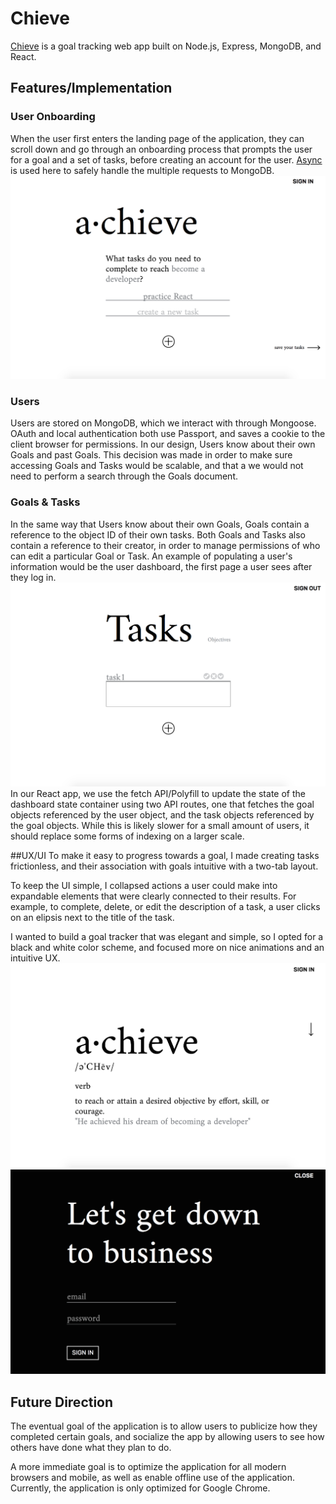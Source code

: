 # Chieve
[Chieve](https://chieve.herokuapp.com/) is a goal tracking web app built on Node.js, Express, MongoDB, and React.

## Features/Implementation
### User Onboarding
When the user first enters the landing page of the application, they can scroll down and go through an onboarding process that prompts the user for a goal and a set of tasks, before creating an account for the user. [Async](http://caolan.github.io/async/index.html) is used here to safely handle the multiple requests to MongoDB.
![Landing Page Onboarding](/screenshots/chieveLandingOnboarding.png)

### Users
Users are stored on MongoDB, which we interact with through Mongoose. OAuth and local authentication both use Passport, and saves a cookie to the client browser for permissions.
In our design, Users know about their own Goals and past Goals. This decision was made in order to make sure accessing Goals and Tasks would be scalable, and that a we would not need to perform a search through the Goals document.

### Goals & Tasks
In the same way that Users know about their own Goals, Goals contain a reference to the object ID of their own tasks. Both Goals and Tasks also contain a reference to their creator, in order to manage permissions of who can edit a particular Goal or Task.
An example of populating a user's information would be the user dashboard, the first page a user sees after they log in.
![Dashboard](/screenshots/chieveDashboard.png)
In our React app, we use the fetch API/Polyfill to update the state of the dashboard state container using two API routes, one that fetches the goal objects referenced by the user object, and the task objects referenced by the goal objects. While this is likely slower for a small amount of users, it should replace some forms of indexing on a larger scale.

##UX/UI
To make it easy to progress towards a goal, I made creating tasks frictionless, and their association with goals intuitive with a two-tab layout.

To keep the UI simple, I collapsed actions a user could make into expandable elements that were clearly connected to their results. For example, to complete, delete, or edit the description of a task, a user clicks on an elipsis next to the title of the task.

I wanted to build a goal tracker that was elegant and simple, so I opted for a black and white color scheme, and focused more on nice animations and an intuitive UX.
![Landing Page](/screenshots/chieveLandingPage.png)
![Landing Page Log In](/screenshots/chieveLandingLogIn.png)

## Future Direction
The eventual goal of the application is to allow users to publicize how they completed certain goals, and socialize the app by allowing users to see how others have done what they plan to do.

A more immediate goal is to optimize the application for all modern browsers and mobile, as well as enable offline use of the application. Currently, the application is only optimized for Google Chrome.









